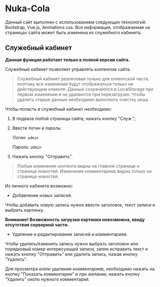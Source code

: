 # Nuka-Cola
Данный сайт выполнен с использованием следующих технологий: Bootstrap, Vue.js, Animations.css.
Вся информация, отображаемая на страницах сайта может быть изменена из служебного кабинета. 
## Служебный кабинет
**Данная функция работает только в полной версии сайта.**

Служебный кабинет позволяет управлять контентом сайта. 
> Служебный кабинет реализован только для клиентской части, поэтому все изменения будут отображаться только на действующем клиенте. 
Данные сохраняются в LocalStorage при первом изменении и не удаляются при перезагрузке. 
Чтобы удалить старые данные необходимо выполнить очистку кеша.

Чтобы попасть в служебный кабинет необходимо: 
1. В подвала любой страницы сайта, нажать кнопку "Служ.";
2. Ввести логин и пароль:
   
   Логин: `admin`
   
   Пароль: `admin`
   
3. Нажать кнопку "Отправить".

> Любые изменения контента видны на главной странице и странице новостей.
Изменения комментариев видны только на странице новостей.

Из личного кабинета возможно: 

- Добавление новых записей.

Чтобы добавить новую запись нужно ввести заголовок, текст записи и выбрать картинку.

**Внимание! Возможность загрузки картинки невозможна, ввиду отсутствия серверной части.**

- Удаление и редактирование записей и комментариев.

Чтобы удалить/изменить запись нужно выбрать заголовок или порядковый номер интересующей записи, затем исправить текст и нажать кнопку "Отправить" или удалить запись, нажав кнопку "Удалить".

Для просмотра и/или удаления комментариев, необходимо нажать на кнопку "Показать комментарии" и при желании, нажать кнопку "Удалить" около нужного комментария.
